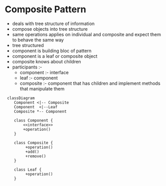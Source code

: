 # Composite Pattern 
- deals with tree structure of information
- compose objects into tree structure
- same operations applies on individual and composite and expect them to behave the same way
- tree structured
- component is building bloc of pattern 
- component is a leaf or composite object 
- composite knows about children 
- participants :-
  - component :- interface 
  - leaf :- component 
  - composite :- component that has children and implement methods that manipulate them 



```mermaid
 classDiagram
    Component <|-- Composite
    Component  <|--Leaf
    Composite *-- Component
  
    class Component {
        <<interface>>
        +operation()
    }
    
    class Composite {
         +operation()
         +add()
         +remove()
    }
    
    class Leaf {
         +operation()
    }
    
```